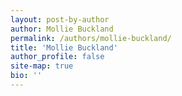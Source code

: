 ```yaml
---
layout: post-by-author
author: Mollie Buckland
permalink: /authors/mollie-buckland/
title: 'Mollie Buckland'
author_profile: false
site-map: true
bio: ''
---
```

